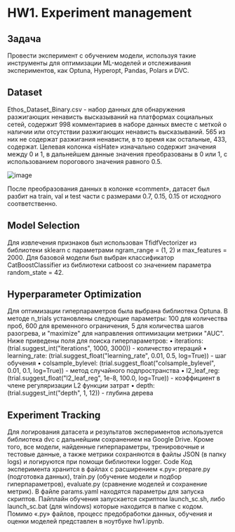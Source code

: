 # HW1. Experiment management
## Задача

Провести эксперимент с обучением модели, используя такие инструменты для оптимизации ML-моделей и отслеживания экспериментов, как Optuna, Hyperopt, Pandas, Polars и DVC.

## Dataset
Ethos_Dataset_Binary.csv - набор данных для обнаружения разжигающих ненависть высказываний на платформах социальных сетей, содержит 998 комментариев в наборе данных вместе с меткой о наличии или отсутствии разжигающих ненависть высказываний. 565 из них не содержат разжигания ненависти, в то время как остальные, 433, содержат.
Целевая колонка «isHate» изначально содержит значения между 0 и 1, в дальнейшем данные значения преобразованы в 0 или 1, с использованием порогового значения равного 0.5.

![image](https://github.com/kikikita/conv_AI_app_dev/assets/110126453/df41da13-04bf-43f0-aad4-3a031e13bdf8)

После преобразования данных в колонке «comment», датасет был разбит на train, val и test части с размерами 0.7, 0.15, 0.15 от исходного соответственно.

## Model Selection

Для извлечения признаков был использован TfidfVectorizer из библиотеки sklearn с параметрами ngram_range = (1, 2) и max_features = 2000.
Для базовой модели был выбран классификатор CatBoostClassifier из библиотеки catboost со значением параметра random_state = 42.
 
## Hyperparameter Optimization

Для оптимизации гиперпараметров была выбрана библиотека Optuna. В методе n_trials установлены следующие параметры: 100 для количества проб, 600 для временного ограничения, 5 для количества шагов разогрева, и "maximize" для направления оптимизации метрики "AUC".
Ниже приведены поля для поиска гиперпараметров:
•	iterations: (trial.suggest_int("iterations", 1000, 3000)) - количество итераций
•	learning_rate: (trial.suggest_float("learning_rate", 0.01, 0.5, log=True)) - шаг обучения
•	colsample_bylevel: (trial.suggest_float("colsample_bylevel", 0.01, 0.1, log=True)) - метод случайного подпространства
•	l2_leaf_reg: (trial.suggest_float("l2_leaf_reg", 1e-8, 100.0, log=True)) - коэффициент в члене регуляризации L2 функции затрат
•	depth: (trial.suggest_int("depth", 1, 12)) - глубина дерева

## Experiment Tracking

Для логирования датасета и результатов экспериментов используется библиотека dvc с дальнейшим сохранением на Google Drive. Кроме того, все модели, найденные гиперпараметры, тренировочные и тестовые данные, а также метрики сохраняются в файлы JSON (в папку logs) и логируются при помощи библиотеки logger.
Code
Код эксперимента хранится в файлах с расширением «.py»: prepare.py (подготовка данных), train.py (обучение модели и подбор гиперпараметров), evaluate.py (сравнение моделей и сохранение метрик). В файле params.yaml находятся параметры для запуска скриптов. 
Пайплайн обучения запускается скриптом launch_sc.sh, либо launch_sc.bat (для windows) которые находится в папке с кодом.
Помимо «.py» файлов, процесс предобработки данных, обучения и оценки моделей представлен в ноутбуке hw1.ipynb.
